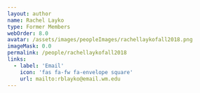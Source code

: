 ```yaml
---
layout: author
name: Rachel Layko
type: Former Members
webOrder: 8.0
avatar: /assets/images/peopleImages/rachellaykofall2018.png
imageMask: 0.0
permalink: /people/rachellaykofall2018
links:
  - label: 'Email'
    icon: 'fas fa-fw fa-envelope square'
    url: mailto:rblayko@email.wm.edu
---
```


